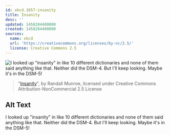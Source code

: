 ```yaml
---
id: xkcd.1657-insanity
title: Insanity
desc: ''
updated: 1458284400000
created: 1458284400000
sources:
  name: xkcd
  url: 'https://creativecommons.org/licenses/by-nc/2.5/'
  license: Creative Commons 2.5
---
```

![I looked up "insanity" in like 10 different dictionaries and none of them said anything like that. Neither did the DSM-4. But I'll keep looking. Maybe it's in the DSM-5!](https://imgs.xkcd.com/comics/insanity.png)
> "[Insanity](https://xkcd.com/1657/)", by Randall Munroe, licensed under Creative Commons Attribution-NonCommercial 2.5 License

## Alt Text
I looked up "insanity" in like 10 different dictionaries and none of them said anything like that. Neither did the DSM-4. But I'll keep looking. Maybe it's in the DSM-5!
